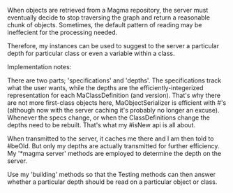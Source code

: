 When objects are retrieved from a Magma repository, the server must eventually decide to stop traversing the graph and return a reasonable chunk of objects.  Sometimes, the default pattern of reading may be ineffecient for the processing needed.

Therefore, my instances can be used to suggest to the server a particular depth for particular class or even a variable within a class.

Implementation notes:

There are two parts; 'specifications' and 'depths'.  The specifications track what the user wants, while the depths are the efficiently-integerized representation for each MaClassDefinition (and version).  That's why there are not more first-class objects here, MaObjectSerializer is efficient with #'s (although now with the server caching it's probably no longer an excuse).  Whenever the specs change, or when the ClassDefinitions change the depths need to be rebuilt.  That's what my #isNew api is all about.

When transmitted to the server, it caches me there and I am then told to #beOld.  But only my depths are actually transmitted for further efficiency.  My '*magma server' methods are employed to determine the depth on the server.

Use my 'building' methods so that the Testing methods can then answer whether a particular depth should be read on a particular object or class.
